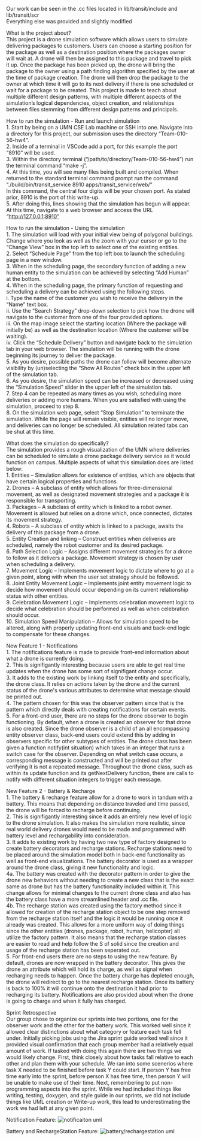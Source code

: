 Our work can be seen in the .cc files located in lib/transit/include and lib/transit/scr  
Everything else was provided and slightly modified  
  
  
What is the project about?  
    This project is a drone simulation software which allows users to simulate delivering packages to customers. Users can choose a starting position for the package as well as a destination position where the packages owner will wait at. A drone will then be assigned to this package and travel to pick it up. Once the package has been picked up, the drone will bring the package to the owner using a path finding algorithm specified by the user at the time of package creation. The drone will then drop the package to the owner at which time it will go to its next delivery if there is one scheduled or wait for a package to be created. This project is made to teach about multiple different design patterns, with multiple different aspects of the simulation’s logical dependencies, object creation, and relationships between files stemming from different design patterns and principals.  
  
How to run the simulation - Run and launch simulation  
    1. Start by being on a UMN CSE Lab machine or SSH into one. Navigate into a directory for this project, our submission uses the directory “Team-010-56-hw4”.  
    2. Inside of a terminal in VSCode add a port, for this example the port “8910” will be used.   
    3. Within the directory terminal (“/path/to/directory/Team-010-56-hw4”) run the terminal command “make -j”.  
    4. At this time, you will see many files being built and compiled. When returned to the standard terminal command prompt run the command   
    “./build/bin/transit_service 8910 apps/transit_service/web/”  
    In this command, the central four digits will be your chosen port. As stated prior, 8910 is the port of this write-up.  
    5. After doing this, lines showing that the simulation has begun will appear. At this time, navigate to a web browser and access the URL  
    “http://127.0.0.1:8910”  
  
How to run the simulation - Using the simulation  
    1. The simulation will load with your initial view being of polygonal buildings. Change where you look as well as the zoom with your cursor or go to the “Change View” box in the top left to select one of the existing entities.  
    2. Select “Schedule Page” from the top left box to launch the scheduling page in a new window.  
    3. When in the scheduling page, the secondary function of adding a new human entity to the simulation can be achieved by selecting “Add Human” at the bottom.  
    4. When in the scheduling page, the primary function of requesting and scheduling a delivery can be achieved using the following steps.  
        i. Type the name of the customer you wish to receive the delivery in the “Name” text box.  
        ii. Use the “Search Strategy” drop-down selection to pick how the drone will navigate to the customer from one of the four provided options.  
        iii. On the map image select the starting location (Where the package will initially be) as well as the destination location (Where the customer will be waiting).  
        iv. Click the “Schedule Delivery” button and navigate back to the simulation tab in your web browser. The simulation will be running with the drone beginning its journey to deliver the package.  
    5. As you desire, possible paths the drone can follow will become alternate visibility by (un)selecting the “Show All Routes” check box in the upper left of the simulation tab.  
    6. As you desire, the simulation speed can be increased or decreased using the “Simulation Speed” slider in the upper left of the simulation tab.  
    7. Step 4 can be repeated as many times as you wish, scheduling more deliveries or adding more humans. When you are satisfied with using the simulation, proceed to step 8.  
    8. On the simulation web page, select “Stop Simulation” to terminate the simulation. While the page will remain visible, entities will no longer move, and deliveries can no longer be scheduled. All simulation related tabs can be shut at this time.  
  
What does the simulation do specifically?  
    The simulation provides a rough visualization of the UMN where deliveries can be scheduled to simulate a drone package delivery service as it would function on campus. Multiple aspects of what this simulation does are listed below:  
        1. Entities – Simulation allows for existence of entities, which are objects that have certain logical properties and functions.  
        2. Drones – A subclass of entity which allows for three-dimensional movement, as well as designated movement strategies and a package it is responsible for transporting.  
        3. Packages – A subclass of entity which is linked to a robot owner. Movement is allowed but relies on a drone which, once connected, dictates its movement strategy.  
        4. Robots – A subclass of entity which is linked to a package, awaits the delivery of this package from a drone.  
        5. Entity Creation and linking – Construct entities when deliveries are scheduled, namely the robot customer and its desired package.  
        6. Path Selection Logic – Assigns different movement strategies for a drone to follow as it delivers a package. Movement strategy is chosen by user when scheduling a delivery.  
        7. Movement Logic – Implements movement logic to dictate where to go at a given point, along with when the user set strategy should be followed.  
        8. Joint Entity Movement Logic – Implements joint entity movement logic to decide how movement should occur depending on its current relationship status with other entities.  
        9. Celebration Movement Logic – Implements celebration movement logic to decide what celebration should be performed as well as when celebration should occur.  
        10. Simulation Speed Manipulation – Allows for simulation speed to be altered, along with properly updating front-end visuals and back-end logic to compensate for these changes.  
  
New Feature 1 - Notifications  
    1. The notifications feature is made to provide front-end information about what a drone is currently doing.  
    2. This is signifigantly interesting because users are able to get real time updates when the drone has some sort of signifigant change occur.  
    3. It adds to the existing work by linking itself to the entity and specifically, the drone class. It relies on actions taken by the drone and the current status of the drone's various attributes to determine what message should be printed out.  
    4. The pattern chosen for this was the observer pattern since that is the pattern which directly deals with creating notifications for certain events.  
    5. For a front-end user, there are no steps for the drone observer to begin functioning. By default, when a drone is created an observer for that drone is also created. Since the drone observer is a child of an all encompassing entity observer class, back-end users could extend this by adding in observers specific for other subtypes of entities. The drone class has been given a function notify(int situation) which takes in an integer that runs a switch case for the observer. Depending on what switch case occurs, a corresponding message is constructed and will be printed out after verifying it is not a repeated message. Throughout the drone class, such as within its update function and its getNextDelivery function, there are calls to notify with different situation integers to trigger each message.  
  
New Feature 2 - Battery & Recharge  
    1. The battery & recharge feature allow for a drone to work in tandum with a battery. This means that depending on distance traveled and time passed, the drone will be forced to recharge before continuing.  
    2. This is signifigantly interesting since it adds an entirely new level of logic to the drone simulation. It also makes the simulation more realistic, since real world delivery drones would need to be made and programmed with battery level and rechargability into consideration.  
    3. It adds to existing work by having two new type of factory designed to create battery decorators and recharge stations. Recharge stations need to be placed around the simulation model both in back-end functionality as well as front-end visualizations. The battery decorator is used as a wrapper around the drone class, giving it new functionality and logic.  
    4a. The battery was created with the decorator pattern in order to give the drone new behaviors without needing to create a new class that is the exact same as drone but has the battery functionality included within it. This change allows for minimal changes to the current drone class and also has the battery class have a more streamlined header and .cc file.  
    4b. The recharge station was created using the factory method since it allowed for creation of the recharge station object to be one step removed from the recharge station itself and the logic it would be running once it already was created. This allows for a more uniform way of doing things since the other entities (drones, package, robot, human, helicopter) all utilize the factory pattern. It also means that the recharge station classes are easier to read and help follow the S of solid since the creation and usage of the recharge station has been seperated out.  
    5. For front-end users there are no steps to using the new feature. By default, drones are now wrapped in the battery decorator. This gives the drone an attribute which will hold its charge, as well as signal when recharging needs to happen. Once the battery charge has depleted enough, the drone will redirect to go to the nearest recharge station. Once its battery is back to 100% it will continue onto the destination it had prior to recharging its battery. Notifications are also provided about when the drone is going to charge and when it fully has charged.  
  
Sprint Retrospective  
    Our group chose to organize our sprints into two portions, one for the observer work and the other for the battery work. This worked well since it allowed clear distinctions about what category or feature each task fell under. Initially picking jobs using the Jira sprint guide worked well since it provided visual confirmation that each group member had a relatively equal amount of work. If tasked with doing this again there are two things we would likely change. First, think closely about how tasks fall relative to each other and plan them with your schedule. We ran into some scenerios where task X needed to be finished before task Y could start. If person Y has free time early into the sprint, before person X has free time, then person Y will be unable to make use of their time. Next, remembering to put non-programming aspects into the sprint. While we had included things like writing, testing, doxygen, and style guide in our sprints, we did not include things like UML creation or Write-up work, this lead to underestimating the work we had left at any given point.  
  
Notification Feature:
![notificaiton uml](https://github.umn.edu/umn-csci-3081-f23/team-010-56-hw4/blob/main/uml/notification_uml.png?raw=true) 


Battery and RechargeStation Feature:
![battery/rechargestation uml](https://github.umn.edu/umn-csci-3081-f23/team-010-56-hw4/blob/main/uml/Battery:RechargeStation.png?raw=true) 

